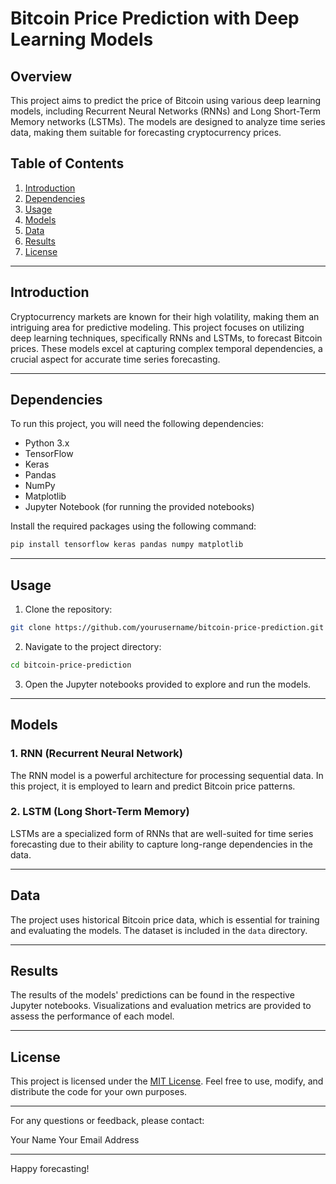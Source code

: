 # Bitcoin Price Prediction with Deep Learning Models

## Overview

This project aims to predict the price of Bitcoin using various deep learning models, including Recurrent Neural Networks (RNNs) and Long Short-Term Memory networks (LSTMs). The models are designed to analyze time series data, making them suitable for forecasting cryptocurrency prices.

## Table of Contents

1. [Introduction](#introduction)
2. [Dependencies](#dependencies)
3. [Usage](#usage)
4. [Models](#models)
5. [Data](#data)
6. [Results](#results)
7. [License](#license)

---

## Introduction

Cryptocurrency markets are known for their high volatility, making them an intriguing area for predictive modeling. This project focuses on utilizing deep learning techniques, specifically RNNs and LSTMs, to forecast Bitcoin prices. These models excel at capturing complex temporal dependencies, a crucial aspect for accurate time series forecasting.

---

## Dependencies

To run this project, you will need the following dependencies:

- Python 3.x
- TensorFlow
- Keras
- Pandas
- NumPy
- Matplotlib
- Jupyter Notebook (for running the provided notebooks)

Install the required packages using the following command:

```bash
pip install tensorflow keras pandas numpy matplotlib
```

---

## Usage

1. Clone the repository:

```bash
git clone https://github.com/yourusername/bitcoin-price-prediction.git
```

2. Navigate to the project directory:

```bash
cd bitcoin-price-prediction
```

3. Open the Jupyter notebooks provided to explore and run the models.

---

## Models

### 1. RNN (Recurrent Neural Network)

The RNN model is a powerful architecture for processing sequential data. In this project, it is employed to learn and predict Bitcoin price patterns.

### 2. LSTM (Long Short-Term Memory)

LSTMs are a specialized form of RNNs that are well-suited for time series forecasting due to their ability to capture long-range dependencies in the data.

---

## Data

The project uses historical Bitcoin price data, which is essential for training and evaluating the models. The dataset is included in the `data` directory.

---

## Results

The results of the models' predictions can be found in the respective Jupyter notebooks. Visualizations and evaluation metrics are provided to assess the performance of each model.

---

## License

This project is licensed under the [MIT License](LICENSE). Feel free to use, modify, and distribute the code for your own purposes.

---

For any questions or feedback, please contact:

Your Name
Your Email Address

---

Happy forecasting!
